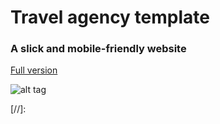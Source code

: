 # Travel agency template

### A slick and mobile-friendly website

[Full version]

![alt tag](https://raw.github.com/Goehybrid/travel_agency_template/master/img/Preview.JPG)


[//]:

[full version]: <http://goehybrid.github.io/travel_agency_template/>

